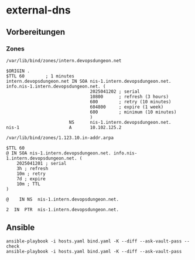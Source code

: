 # external-dns

## Vorbereitungen
### Zones

`/var/lib/bind/zones/intern.devopsdungeon.net`

```
$ORIGIN .
$TTL 60        ; 1 minutes
intern.devopsdungeon.net IN SOA nis-1.intern.devopsdungeon.net. info.nis-1.intern.devopsdungeon.net. (
                                2025041202 ; serial
                                10800      ; refresh (3 hours)
                                600        ; retry (10 minutes)
                                604800     ; expire (1 week)
                                600        ; minimum (10 minutes)
                                )
                        NS      nis-1.intern.devopsdungeon.net.
nis-1                   A       10.102.125.2
```

`/var/lib/bind/zones/1.123.10.in-addr.arpa`

```
$TTL 60
@ IN SOA nis-1.intern.devopsdungeon.net. info.nis-1.intern.devopsdungeon.net. (
    2025041201 ; serial
    3h ; refresh
    10m ; retry
    7d ; expire
    10m ; TTL
)

@    IN NS  nis-1.intern.devopsdungeon.net.

2  IN  PTR  nis-1.intern.devopsdungeon.net.
```

## Ansible

```shell
ansible-playbook -i hosts.yaml bind.yaml -K --diff --ask-vault-pass --check
ansible-playbook -i hosts.yaml bind.yaml -K --diff --ask-vault-pass
```